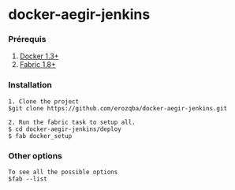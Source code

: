 # docker-aegir-jenkins

### Prérequis

1. [Docker 1.3+](https://docs.docker.com/installation/ubuntulinux/#upgrade-docker)
2. [Fabric 1.8+](http://www.fabfile.org/)

### Installation

	1. Clone the project
	$git clone https://github.com/erozqba/docker-aegir-jenkins.git

	2. Run the fabric task to setup all.
	$ cd docker-aegir-jenkins/deploy
	$ fab docker_setup

### Other options

	To see all the possible options
	$fab --list


